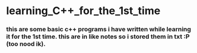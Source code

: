 # learning_C++_for_the_1st_time
### this are some basic c++ programs i have written while learning it for the 1st time. this are in like notes so i stored them in txt :P (too nood ik).
